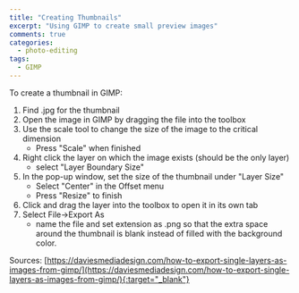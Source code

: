 ```yaml
---
title: "Creating Thumbnails"
excerpt: "Using GIMP to create small preview images"
comments: true
categories:
  - photo-editing
tags:
  - GIMP
---
```


To create a thumbnail in GIMP: 

1. Find .jpg for the thumbnail
2. Open the image in GIMP by dragging the file into the toolbox
3. Use the scale tool to change the size of the image to the critical dimension
    - Press "Scale" when finished
4. Right click the layer on which the image exists (should be the only layer)
    - select "Layer Boundary Size" 
5. In the pop-up window, set the size of the thumbnail under "Layer Size" 
    - Select "Center" in the Offset menu
    - Press "Resize" to finish
6. Click and drag the layer into the toolbox to open it in its own tab
7. Select File->Export As
    - name the file and set extension as .png so that the extra space around the thumbnail is blank instead of filled with the background color. 

Sources: 
[https://daviesmediadesign.com/how-to-export-single-layers-as-images-from-gimp/](https://daviesmediadesign.com/how-to-export-single-layers-as-images-from-gimp/){:target="_blank"} 
